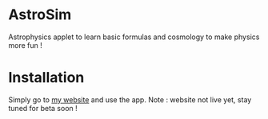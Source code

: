 # AstroSim
Astrophysics applet to learn basic formulas and cosmology to make physics more fun !

# Installation
Simply go to [my website](http://eloibonneville.com/AstroSim/index.html) and use the app.
Note : website not live yet, stay tuned for beta soon !
